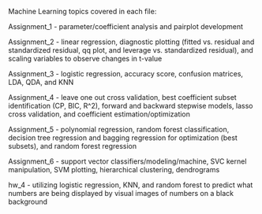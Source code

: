 Machine Learning topics covered in each file:

  Assignment_1 - parameter/coefficient analysis and pairplot development

  Assignment_2 - linear regression, diagnostic plotting (fitted vs. residual and standardized residual, qq plot, and leverage vs. standardized residual), and scaling variables to observe changes in t-value

  Assignment_3 - logistic regression, accuracy score, confusion matrices, LDA, QDA, and KNN

  Assignment_4 - leave one out cross validation, best coefficient subset identification (CP, BIC, R^2), forward and backward stepwise models, lasso cross validation, and coefficient estimation/optimization

  Assignment_5 - polynomial regression, random forest classification, decision tree regression and bagging regression for optimization (best subsets), and random forest regression

  Assignment_6 - support vector classifiers/modeling/machine, SVC kernel manipulation, SVM plotting, hierarchical clustering, dendrograms

  hw_4 - utilizing logistic regression, KNN, and random forest to predict what numbers are being displayed by visual images of numbers on a black background